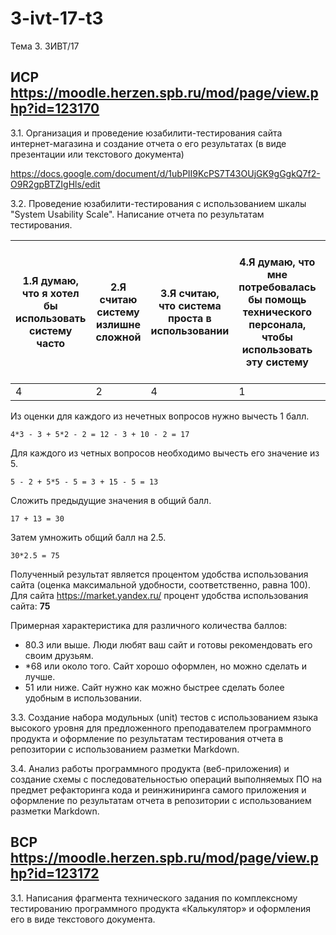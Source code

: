 # 3-ivt-17-t3
Тема 3. 3ИВТ/17

## ИСР https://moodle.herzen.spb.ru/mod/page/view.php?id=123170

3.1. Организация и проведение юзабилити-тестирования сайта интернет-магазина и создание отчета о его результатах (в виде презентации или текстового документа)

https://docs.google.com/document/d/1ubPII9KcPS7T43OUjGK9gGgkQ7f2-O9R2gpBTZIgHls/edit

3.2. Проведение юзабилити-тестирования с использованием шкалы "System Usability Scale". Написание отчета по результатам тестирования. 

1.Я думаю, что я хотел бы  использовать систему часто | 2.Я считаю систему излишне сложной | 3.Я считаю, что система проста в использовании | 4.Я думаю, что мне потребовалась бы помощь технического персонала, чтобы использовать эту систему | 5.Я считаю, что различные функции в этой системе хорошо интегрированы | 6.Я думаю, что в этой системе слишком много непоследовательного | 7.Я могу представить, что большинство людей достаточно быстро освоят эту систему | 8.Я считаю систему очень неудобной для использования | 9.Я чувствую себя уверенно, используя эту систему | 10.Мне требуется понять множество вещей прежде чем я смогу продолжить работать с этой системой
-| - | - | - | - | - | - | - | - | -
4 | 2 | 4 | 1 | 5 | 1 | 4 | 1 | 5 | 1

Из оценки для каждого из нечетных вопросов нужно вычесть 1 балл. 

    4*3 - 3 + 5*2 - 2 = 12 - 3 + 10 - 2 = 17 

Для каждого из четных вопросов необходимо вычесть его значение из 5. 

    5 - 2 + 5*5 - 5 = 3 + 15 - 5 = 13  
    
Сложить предыдущие значения в общий балл. 

    17 + 13 = 30
    
Затем умножить общий балл на 2.5. 
 
    30*2.5 = 75

Полученный результат является процентом удобства использования сайта (оценка максимальной удобности, соответственно, равна 100).
Для сайта https://market.yandex.ru/ процент удобства использования сайта: **75**

Примерная характеристика для различного количества баллов:

* 80.3 или выше. Люди любят ваш сайт и готовы рекомендовать его своим друзьям.
* *68 или около того. Сайт хорошо оформлен, но можно сделать и лучше.
* 51 или ниже. Сайт нужно как можно быстрее сделать более удобным в использовании.


3.3. Создание набора модульных (unit) тестов с использованием языка высокого уровня для предложенного преподавателем программного продукта и оформление по результатам тестирования отчета в репозитории с использованием разметки Markdown.

3.4.  Анализ работы программного продукта (веб-приложения) и создание схемы с последовательностью операций выполняемых ПО на предмет рефакторинга кода и реинжиниринга самого приложения и оформление по результатам отчета в репозитории с использованием разметки Markdown.

## ВСР https://moodle.herzen.spb.ru/mod/page/view.php?id=123172

3.1. Написания фрагмента технического задания по комплексному тестированию программного продукта «Калькулятор» и оформления его в виде текстового документа.
